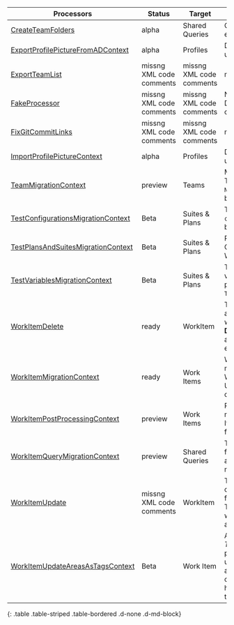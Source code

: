 | Processors | Status | Target    | Usage                              |
|------------------------|---------|---------|------------------------------------------|
| [CreateTeamFolders](CreateTeamFolders.md) | alpha | Shared Queries | Creates folders in Sared Queries for each Team |
| [ExportProfilePictureFromADContext](ExportProfilePictureFromADContext.md) | alpha | Profiles | Downloads corporate images and updates TFS/Azure DevOps profiles |
| [ExportTeamList](ExportTeamList.md) | missng XML code comments | missng XML code comments | missng XML code comments |
| [FakeProcessor](FakeProcessor.md) | missng XML code comments | missng XML code comments | Note: this is only for internal usage. Don't use this in your configurations. |
| [FixGitCommitLinks](FixGitCommitLinks.md) | missng XML code comments | missng XML code comments | missng XML code comments |
| [ImportProfilePictureContext](ImportProfilePictureContext.md) | alpha | Profiles | Downloads corporate images and updates TFS/Azure DevOps profiles |
| [TeamMigrationContext](TeamMigrationContext.md) | preview | Teams | Migrates Teams and Team Settings: This should be run after `NodeStructuresMigrationConfig` and before all other processors. |
| [TestConfigurationsMigrationContext](TestConfigurationsMigrationContext.md) | Beta | Suites & Plans | This processor can migrate `test configuration`. This should be run before `LinkMigrationConfig`. |
| [TestPlansAndSuitesMigrationContext](TestPlansAndSuitesMigrationContext.md) | Beta | Suites & Plans | Rebuilds Suits and plans for Test Cases migrated using the WorkItemMigration |
| [TestVariablesMigrationContext](TestVariablesMigrationContext.md) | Beta | Suites & Plans | This processor can migrate test variables that are defined in the test plans / suites. This must run before `TestPlansAndSuitesMigrationConfig`. |
| [WorkItemDelete](WorkItemDelete.md) | ready | WorkItem | The `WorkItemDelete` processor allows you to delete any amount of work items that meet the query. **DANGER:** This is not a recoverable action and should be use with extream caution. |
| [WorkItemMigrationContext](WorkItemMigrationContext.md) | ready | Work Items | WorkItemMigrationConfig is the main processor used to Migrate Work Items, Links, and Attachments. Use `WorkItemMigrationConfig` to configure. |
| [WorkItemPostProcessingContext](WorkItemPostProcessingContext.md) | preview | Work Items | Reapply field mappings after a migration. Does not migtate Work Items, only reapplied changes to filed mappings. |
| [WorkItemQueryMigrationContext](WorkItemQueryMigrationContext.md) | preview | Shared Queries | This processor can migrate queries for work items. Only shared queries are included. Personal queries can't migrate with this tool. |
| [WorkItemUpdate](WorkItemUpdate.md) | missng XML code comments | WorkItem | This processor allows you to make changes in place where we load from teh Target and update the Target. This is used for bulk updates with the most common reason being a process template change. |
| [WorkItemUpdateAreasAsTagsContext](WorkItemUpdateAreasAsTagsContext.md) | Beta | Work Item | A common issue with older *TFS/Azure DevOps* instances is the proliferation of `Area Paths`. With the use of `Area Path` for `Teams` and the addition of the `Node Name` column option these extensive tag hierarchies should instad be moved to tags. |
{: .table .table-striped .table-bordered .d-none .d-md-block}
